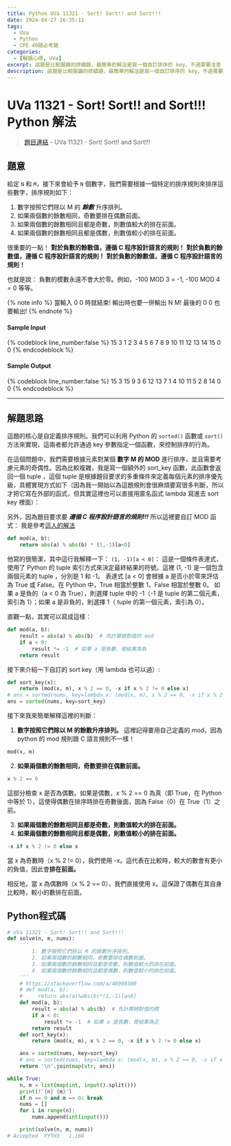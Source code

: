 ```yaml
---
title: Python UVa 11321 - Sort! Sort!! and Sort!!!
date: 2024-04-27 16:35:11
tags:
  - UVa
  - Python
  - CPE 49題必考題
categories:
  - [解題心得, UVa]
excerpt: 這題是比較服雜的排續題，最簡單的解法是寫一個自訂排序的 key，不過需要注意 Python 跟 C 語言 MOD 的處理方式不一樣，這題是要根據 C 語言的 MOD 來做！！！ - Python UVa 11321 - Sort! Sort!! and Sort!!! 解題心得
description: 這題是比較服雜的排續題，最簡單的解法是寫一個自訂排序的 key，不過需要注意 Python 跟 C 語言 MOD 的處理方式不一樣，這題是要根據 C 語言的 MOD 來做！！！ - Python UVa 11321 - Sort! Sort!! and Sort!!! 解題心得
---
```

# UVa 11321 - Sort! Sort!! and Sort!!! Python 解法

>[題目連結](https://onlinejudge.org/index.php?option=onlinejudge&Itemid=99999999&page=show_problem&category=0&problem=2296&mosmsg=Submission+received+with+ID+29418729) - UVa 11321 - Sort! Sort!! and Sort!!!


## 題意
給定 `N` 和 `M`，接下來會給予 `N` 個數字，我們需要根據一個特定的排序規則來排序這些數字，排序規則如下：
1. 數字按照它們除以 M 的 ***餘數*** 升序排列。
2. 如果兩個數的餘數相同，奇數要排在偶數前面。
3. 如果兩個數的餘數相同且都是奇數，則數值較大的排在前面。
4. 如果兩個數的餘數相同且都是偶數，則數值較小的排在前面。

很重要的一點！
**對於負數的餘數值，遵循 C 程序設計語言的規則！**
**對於負數的餘數值，遵循 C 程序設計語言的規則！**
**對於負數的餘數值，遵循 C 程序設計語言的規則！**

也就是說：
負數的模數永遠不會大於零。例如，-100 MOD 3 = -1, -100 MOD 4 = 0 等等。

{% note info %}
當輸入 0 0 時就結束!
輸出時也要一併輸出 N M!
最後的 0 0 也要輸出!
{% endnote %}

#### Sample Input 
{% codeblock line_number:false %}
15 3
1
2
3
4
5
6
7
8
9
10
11
12
13
14
15
0 0
{% endcodeblock %}

#### Sample Output 
{% codeblock line_number:false %}
15 3
15
9
3
6
12
13
7
1
4
10
11
5
2
8
14
0 0
{% endcodeblock %}

---

## 解題思路
這題的核心是自定義排序規則。我們可以利用 Python 的 `sorted()` 函數或 `sort()` 方法來實現，這兩者都允許通過 key 參數指定一個函數，來控制排序的行為。

在這個問題中，我們需要根據元素對某個 **數字 M 的 MOD** 進行排序，並且需要考慮元素的奇偶性。因為比較複雜，我是寫一個額外的 sort_key 函數，此函數會返回一個 tuple ，這個 tuple 是根據題目要求的多重條件來定義每個元素的排序優先級，具體實現方式如下（因為我一開始以為這題規則會很麻煩要寫很多判斷，所以才把它寫在外部的函式，但其實這裡也可以直接用匿名函式 lambda 寫進去 sort key 裡面）：

另外，因為題目要求要 ***遵循 C 程序設計語言的規則!!!***
所以這裡要自訂 MOD 函式：
我是參考[這人的解法](https://stackoverflow.com/a/46969300)
```python
def mod(a, b):  
    return abs(a) % abs(b) * (1,-1)[a<0]
```
他寫的很簡潔，其中這行我解釋一下：
`(1, -1)[a < 0]`：
這是一個條件表達式，使用了 Python 的 tuple 索引方式來決定最終結果的符號。這裡 (1, -1) 是一個包含兩個元素的 tuple ，分別是 1 和 -1。
表達式 [a < 0] 會根據 a 是否小於零來評估為 True 或 False。在 Python 中，True 相當於整數 1，False 相當於整數 0。
如果 a 是負的（a < 0 為 True），則選擇 tuple 中的 -1（-1 是 tuple 的第二個元素，索引為 1）；如果 a 是非負的，則選擇 1（ tuple 的第一個元素，索引為 0）。

直觀一點，其實可以寫成這樣：
```python
def mod(a, b):
    result = abs(a) % abs(b)  # 先計算絕對值的 mod
    if a < 0:
        result *= -1  # 如果 a 是負數，使結果為負
    return result
```

接下來介紹一下自訂的 sort key（用 lambda 也可以過）:
```python
def sort_key(x):
    return (mod(x, m), x % 2 == 0, -x if x % 2 != 0 else x)
# ans = sorted(nums, key=lambda x: (mod(x, m), x % 2 == 0, -x if x % 2 != 0 else x)) # 直接用 lambda 也可以
ans = sorted(nums, key=sort_key)
```

接下來我來簡單解釋這裡的判斷：
1. **數字按照它們除以 M 的餘數升序排列。**
這裡記得要用自己定義的 mod，因為 python 的 mod 規則跟 C 語言規則不一樣！
```python
mod(x, m)
```


2. **如果兩個數的餘數相同，奇數要排在偶數前面。**
```python
x % 2 == 0
```
這部分檢查 x 是否為偶數。如果是偶數，x % 2 == 0 為真（即 True，在 Python 中等於 1），這使得偶數在排序時排在奇數後面，因為 False（0）在 True（1）之前。


3. **如果兩個數的餘數相同且都是奇數，則數值較大的排在前面。**
4. **如果兩個數的餘數相同且都是偶數，則數值較小的排在前面。**
```python
-x if x % 2 != 0 else x
```
當 x 為奇數時（x % 2 != 0），我們使用 -x。這代表在比較時，較大的數會有更小的負值，因此會**排在前面。**

相反地，當 x 為偶數時（x % 2 == 0），我們直接使用 x。這保證了偶數在其自身比較時，較小的數排在前面。


## Python程式碼
```python
# UVa 11321 - Sort! Sort!! and Sort!!!
def solve(n, m, nums):
    '''
        1. 數字按照它們除以 M 的餘數升序排列。
        2. 如果兩個數的餘數相同，奇數要排在偶數前面。
        3. 如果兩個數的餘數相同且都是奇數，則數值較大的排在前面。
        4. 如果兩個數的餘數相同且都是偶數，則數值較小的排在前面。
    '''
    # https://stackoverflow.com/a/46969300
    # def mod(a, b):  
    #     return abs(a)%abs(b)*(1,-1)[a<0]
    def mod(a, b):
        result = abs(a) % abs(b)  # 先計算絕對值的模
        if a < 0:
            result *= -1  # 如果 a 是負數，使結果為正
        return result
    def sort_key(x):
        return (mod(x, m), x % 2 == 0, -x if x % 2 != 0 else x)

    ans = sorted(nums, key=sort_key)
    # ans = sorted(nums, key=lambda x: (mod(x, m), x % 2 == 0, -x if x % 2 != 0 else x)) # 用 lambda 也可以
    return '\n'.join(map(str, ans)) 

while True:
    n, m = list(map(int, input().split()))
    print(f'{n} {m}')
    if n == 0 and m == 0: break
    nums = []
    for i in range(n):
        nums.append(int(input()))

    print(solve(n, m, nums))
# Accepted	PYTH3	1.160
```